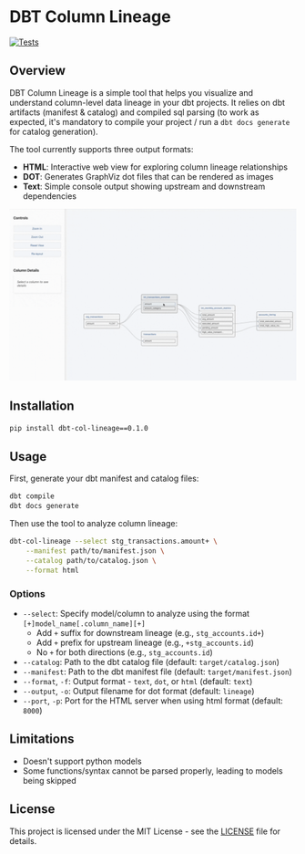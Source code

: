 # DBT Column Lineage

[![Tests](https://github.com/Fszta/dbt-column-lineage/actions/workflows/test.yml/badge.svg)](https://github.com/Fszta/dbt-column-lineage/actions/workflows/test.yml)


## Overview

DBT Column Lineage is a simple tool that helps you visualize and understand column-level data lineage in your dbt projects. It relies on dbt artifacts (manifest & catalog) and compiled sql parsing (to work as expected, it's mandatory to compile your project / run a `dbt docs generate` for catalog generation). 

The tool currently supports three output formats:
- **HTML**: Interactive web view for exploring column lineage relationships
- **DOT**: Generates GraphViz dot files that can be rendered as images
- **Text**: Simple console output showing upstream and downstream dependencies


![DBT Column Lineage Demo](assets/demo_lineage.gif)


## Installation

```bash
pip install dbt-col-lineage==0.1.0
```

## Usage

First, generate your dbt manifest and catalog files:

```bash
dbt compile
dbt docs generate
```

Then use the tool to analyze column lineage:

```bash
dbt-col-lineage --select stg_transactions.amount+ \
    --manifest path/to/manifest.json \
    --catalog path/to/catalog.json \
    --format html
```

### Options

- `--select`: Specify model/column to analyze using the format `[+]model_name[.column_name][+]`
  - Add `+` suffix for downstream lineage (e.g., `stg_accounts.id+`)
  - Add `+` prefix for upstream lineage (e.g., `+stg_accounts.id`)
  - No `+` for both directions (e.g., `stg_accounts.id`)
- `--catalog`: Path to the dbt catalog file (default: `target/catalog.json`)
- `--manifest`: Path to the dbt manifest file (default: `target/manifest.json`)
- `--format`, `-f`: Output format - `text`, `dot`, or `html` (default: `text`)
- `--output`, `-o`: Output filename for dot format (default: `lineage`)
- `--port`, `-p`: Port for the HTML server when using html format (default: `8000`)

## Limitations
- Doesn't support python models
- Some functions/syntax cannot be parsed properly, leading to models being skipped

## License
This project is licensed under the MIT License - see the [LICENSE](LICENSE) file for details.